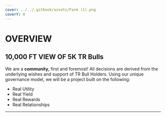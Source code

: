 ```yaml
---
cover: ../../.gitbook/assets/Farm (1).png
coverY: 0
---
```


# OVERVIEW

## 10,000 FT VIEW OF 5K TR Bulls

We are a **community,** first and foremost! All decisions are derived from the underlying wishes and support of TR Bull Holders. Using our unique governance model, we will be a project built on the following:&#x20;

* Real Utility&#x20;
* Real Yield
* Real Rewards
* Real Relationships

****

##
